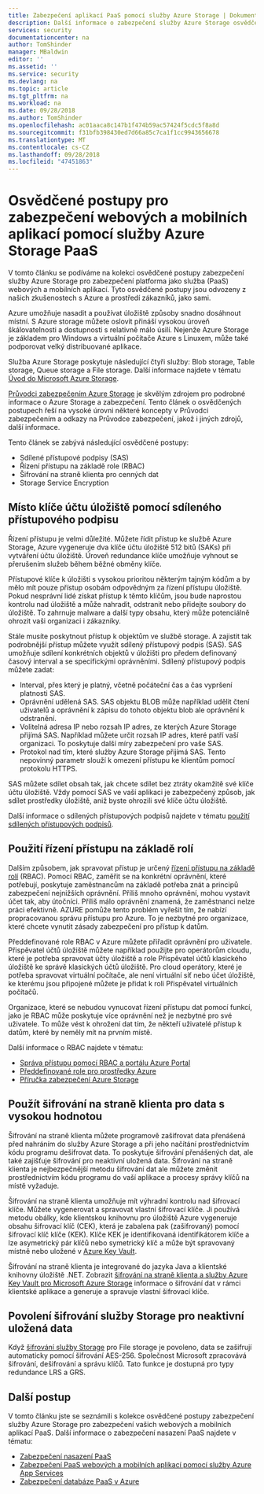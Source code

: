 ```yaml
---
title: Zabezpečení aplikací PaaS pomocí služby Azure Storage | Dokumentace Microsoftu
description: Další informace o zabezpečení služby Azure Storage osvědčené postupy pro zabezpečení vašich webových a mobilních aplikací PaaS.
services: security
documentationcenter: na
author: TomShinder
manager: MBaldwin
editor: ''
ms.assetid: ''
ms.service: security
ms.devlang: na
ms.topic: article
ms.tgt_pltfrm: na
ms.workload: na
ms.date: 09/28/2018
ms.author: TomShinder
ms.openlocfilehash: ac01aaca8c147b1f474b59ac57424f5cdc5f8a8d
ms.sourcegitcommit: f31bfb398430ed7d66a85c7ca1f1cc9943656678
ms.translationtype: MT
ms.contentlocale: cs-CZ
ms.lasthandoff: 09/28/2018
ms.locfileid: "47451863"
---
```

# <a name="best-practices-for-securing-paas-web-and-mobile-applications-using-azure-storage"></a>Osvědčené postupy pro zabezpečení webových a mobilních aplikací pomocí služby Azure Storage PaaS
V tomto článku se podíváme na kolekci osvědčené postupy zabezpečení služby Azure Storage pro zabezpečení platforma jako služba (PaaS) webových a mobilních aplikací. Tyto osvědčené postupy jsou odvozeny z našich zkušenostech s Azure a prostředí zákazníků, jako sami.

Azure umožňuje nasadit a používat úložiště způsoby snadno dosáhnout místní. S Azure storage můžete oslovit přináší vysokou úroveň škálovatelnosti a dostupnosti s relativně málo úsilí. Nejenže Azure Storage je základem pro Windows a virtuální počítače Azure s Linuxem, může také podporovat velký distribuované aplikace.

Služba Azure Storage poskytuje následující čtyři služby: Blob storage, Table storage, Queue storage a File storage. Další informace najdete v tématu [Úvod do Microsoft Azure Storage](../storage/storage-introduction.md).

[Průvodci zabezpečením Azure Storage](../storage/common/storage-security-guide.md) je skvělým zdrojem pro podrobné informace o Azure Storage a zabezpečení. Tento článek o osvědčených postupech řeší na vysoké úrovni některé koncepty v Průvodci zabezpečením a odkazy na Průvodce zabezpečení, jakož i jiných zdrojů, další informace.

Tento článek se zabývá následující osvědčené postupy:

- Sdílené přístupové podpisy (SAS)
- Řízení přístupu na základě role (RBAC)
- Šifrování na straně klienta pro cenných dat
- Storage Service Encryption


## <a name="use-a-shared-access-signature-instead-of-a-storage-account-key"></a>Místo klíče účtu úložiště pomocí sdíleného přístupového podpisu
Řízení přístupu je velmi důležité. Můžete řídit přístup ke službě Azure Storage, Azure vygeneruje dva klíče účtu úložiště 512 bitů (SAKs) při vytváření účtu úložiště. Úroveň redundance klíče umožňuje vyhnout se přerušením služeb během běžné obměny klíče. 

Přístupové klíče k úložišti s vysokou prioritou některým tajným kódům a by mělo mít pouze přístup osobám odpovědným za řízení přístupu úložiště. Pokud nesprávní lidé získat přístup k těmto klíčům, jsou bude naprostou kontrolu nad úložiště a může nahradit, odstranit nebo přidejte soubory do úložiště. To zahrnuje malware a další typy obsahu, který může potenciálně ohrozit vaši organizaci i zákazníky.

Stále musíte poskytnout přístup k objektům ve službě storage. A zajistit tak podrobnější přístup můžete využít sdílený přístupový podpis (SAS). SAS umožňuje sdílení konkrétních objektů v úložišti pro předem definovaný časový interval a se specifickými oprávněními. Sdílený přístupový podpis můžete zadat:

- Interval, přes který je platný, včetně počáteční čas a čas vypršení platnosti SAS.
- Oprávnění udělená SAS. SAS objektu BLOB může například udělit čtení uživatelů a oprávnění k zápisu do tohoto objektu blob ale oprávnění k odstranění.
- Volitelná adresa IP nebo rozsah IP adres, ze kterých Azure Storage přijímá SAS. Například můžete určit rozsah IP adres, které patří vaší organizaci. To poskytuje další míry zabezpečení pro vaše SAS.
- Protokol nad tím, které služby Azure Storage přijímá SAS. Tento nepovinný parametr slouží k omezení přístupu ke klientům pomocí protokolu HTTPS.

SAS můžete sdílet obsah tak, jak chcete sdílet bez ztráty okamžitě své klíče účtu úložiště. Vždy pomocí SAS ve vaší aplikaci je zabezpečený způsob, jak sdílet prostředky úložiště, aniž byste ohrozili své klíče účtu úložiště.

Další informace o sdílených přístupových podpisů najdete v tématu [použití sdílených přístupových podpisů](../storage/common/storage-dotnet-shared-access-signature-part-1.md). 

## <a name="use-role-based-access-control"></a>Použití řízení přístupu na základě rolí
Dalším způsobem, jak spravovat přístup je určený [řízení přístupu na základě rolí](../role-based-access-control/overview.md) (RBAC). Pomocí RBAC, zaměřit se na konkrétní oprávnění, které potřebují, poskytuje zaměstnancům na základě potřeba znát a principů zabezpečení nejnižších oprávnění. Příliš mnoho oprávnění, mohou vystavit účet tak, aby útočníci. Příliš málo oprávnění znamená, že zaměstnanci nelze práci efektivně. AZURE pomůže tento problém vyřešit tím, že nabízí propracovanou správu přístupu pro Azure. To je nezbytné pro organizace, které chcete vynutit zásady zabezpečení pro přístup k datům.

Předdefinované role RBAC v Azure můžete přiřadit oprávnění pro uživatele. Přispěvatel účtů úložiště můžete například použijte pro operátorům cloudu, které je potřeba spravovat účty úložiště a role Přispěvatel účtů klasického úložiště ke správě klasických účtů úložiště. Pro cloud operátory, které je potřeba spravovat virtuální počítače, ale není virtuální síť nebo účet úložiště, ke kterému jsou připojené můžete je přidat k roli Přispěvatel virtuálních počítačů.

Organizace, které se nebudou vynucovat řízení přístupu dat pomocí funkcí, jako je RBAC může poskytuje více oprávnění než je nezbytné pro své uživatele. To může vést k ohrožení dat tím, že někteří uživatelé přístup k datům, které by neměly mít na prvním místě.

Další informace o RBAC najdete v tématu:

- [Správa přístupu pomocí RBAC a portálu Azure Portal](../role-based-access-control/role-assignments-portal.md)
- [Předdefinované role pro prostředky Azure](../role-based-access-control/built-in-roles.md)
- [Příručka zabezpečení Azure Storage](../storage/common/storage-security-guide.md) 

## <a name="use-client-side-encryption-for-high-value-data"></a>Použít šifrování na straně klienta pro data s vysokou hodnotou
Šifrování na straně klienta můžete programově zašifrovat data přenášená před nahráním do služby Azure Storage a při jeho načítání prostřednictvím kódu programu dešifrovat data. To poskytuje šifrování přenášených dat, ale také zajišťuje šifrování pro neaktivní uložená data. Šifrování na straně klienta je nejbezpečnější metodu šifrování dat ale můžete změnit prostřednictvím kódu programu do vaší aplikace a procesy správy klíčů na místě vyžaduje.

Šifrování na straně klienta umožňuje mít výhradní kontrolu nad šifrovací klíče. Můžete vygenerovat a spravovat vlastní šifrovací klíče. Ji používá metodu obálky, kde klientskou knihovnu pro úložiště Azure vygeneruje obsahu šifrovací klíč (CEK), která je zabalena pak (zašifrovaný) pomocí šifrovací klíč klíče (KEK). Klíče KEK je identifikovaná identifikátorem klíče a lze asymetrický pár klíčů nebo symetrický klíč a může být spravovaný místně nebo uložené v [Azure Key Vault](../key-vault/key-vault-whatis.md).

Šifrování na straně klienta je integrované do jazyka Java a klientské knihovny úložiště .NET. Zobrazit [šifrování na straně klienta a služby Azure Key Vault pro Microsoft Azure Storage](../storage/storage-client-side-encryption.md) informace o šifrování dat v rámci klientské aplikace a generuje a spravuje vlastní šifrovací klíče.

## <a name="enable-storage-service-encryption-for-data-at-rest"></a>Povolení šifrování služby Storage pro neaktivní uložená data
Když [šifrování služby Storage](../storage/storage-service-encryption.md) pro File storage je povoleno, data se zašifrují automaticky pomocí šifrování AES-256. Společnost Microsoft zpracovává šifrování, dešifrování a správu klíčů. Tato funkce je dostupná pro typy redundance LRS a GRS.

## <a name="next-steps"></a>Další postup

V tomto článku jste se seznámili s kolekce osvědčené postupy zabezpečení služby Azure Storage pro zabezpečení vašich webových a mobilních aplikací PaaS. Další informace o zabezpečení nasazení PaaS najdete v tématu:

- [Zabezpečení nasazení PaaS](security-paas-deployments.md)
- [Zabezpečení PaaS webových a mobilních aplikací pomocí služby Azure App Services](security-paas-applications-using-app-services.md)
- [Zabezpečení databáze PaaS v Azure](security-paas-applications-using-sql.md)
